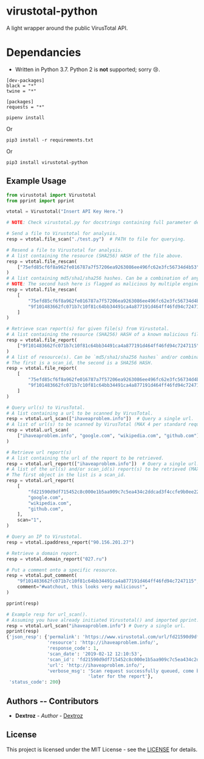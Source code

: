 # virustotal-python
A light wrapper around the public VirusTotal API.

# Dependancies
* Written in Python 3.7. Python 2 is **not** supported; sorry 😢.

```
[dev-packages]
black = "*"
twine = "*"

[packages]
requests = "*"
```

```pipenv install```

Or 

```pip3 install -r requirements.txt```

Or

```pip3 install virustotal-python```

## Example Usage
```python
from virustotal import Virustotal
from pprint import pprint

vtotal = Virustotal("Insert API Key Here.")

# NOTE: Check virustotal.py for docstrings containing full parameter descriptions.

# Send a file to Virustotal for analysis.
resp = vtotal.file_scan("./test.py")  # PATH to file for querying.

# Resend a file to Virustotal for analysis.
# A list containing the resource (SHA256) HASH of the file above.
resp = vtotal.file_rescan(
    ["75efd85cf6f8a962fe016787a7f57206ea9263086ee496fc62e3fc56734d4b53"]
)
# A list containing md5/sha1/sha256 hashes. Can be a combination of any of the three allowed hashes (MAX 25 items).
# NOTE: The second hash here is flagged as malicious by multiple engines.
resp = vtotal.file_rescan(
    [
        "75efd85cf6f8a962fe016787a7f57206ea9263086ee496fc62e3fc56734d4b53",
        "9f101483662fc071b7c10f81c64bb34491ca4a877191d464ff46fd94c7247115",
    ]
)

# Retrieve scan report(s) for given file(s) from Virustotal.
# A list containing the resource (SHA256) HASH of a known malicious file.
resp = vtotal.file_report(
    ["9f101483662fc071b7c10f81c64bb34491ca4a877191d464ff46fd94c7247115"]
)
# A list of resource(s). Can be `md5/sha1/sha256 hashes` and/or combination of hashes and scan_ids (MAX 4 per standard request rate).
# The first is a scan_id, the second is a SHA256 HASH.
resp = vtotal.file_report(
    [
        "75efd85cf6f8a962fe016787a7f57206ea9263086ee496fc62e3fc56734d4b53-1555351539",
        "9f101483662fc071b7c10f81c64bb34491ca4a877191d464ff46fd94c7247115",
    ]
)

# Query url(s) to VirusTotal.
# A list containing a url to be scanned by VirusTotal.
resp = vtotal.url_scan(["ihaveaproblem.info"])  # Query a single url.
# A list of url(s) to be scanned by VirusTotal (MAX 4 per standard request rate).
resp = vtotal.url_scan(
    ["ihaveaproblem.info", "google.com", "wikipedia.com", "github.com"]
)

# Retrieve url report(s)
# A list containing the url of the report to be retrieved.
resp = vtotal.url_report(["ihaveaproblem.info"])  # Query a single url.
# A list of the url(s) and/or scan_id(s) report(s) to be retrieved (MAX 4 per standard request rate).
# The first object in the list is a scan_id.
resp = vtotal.url_report(
    [
        "fd21590d9df715452c8c000e1b5aa909c7c5ea434c2ddcad3f4ccfe9b0ee224e-1555352750",
        "google.com",
        "wikipedia.com",
        "github.com",
    ],
    scan="1",
)

# Query an IP to Virustotal.
resp = vtotal.ipaddress_report("90.156.201.27")

# Retrieve a domain report.
resp = vtotal.domain_report("027.ru")

# Put a comment onto a specific resource.
resp = vtotal.put_comment(
    "9f101483662fc071b7c10f81c64bb34491ca4a877191d464ff46fd94c7247115",
    comment="#watchout, this looks very malicious!",
)

pprint(resp)
```

```python
# Example resp for url_scan().
# Assuming you have already initiated Virustotal() and imported pprint.
resp = vtotal.url_scan("ihaveaproblem.info") # Query a single url.
pprint(resp)
{'json_resp': {'permalink': 'https://www.virustotal.com/url/fd21590d9df715452c8c000e1b5aa909c7c5ea434c2ddcad3f4ccfe9b0ee224e/analysis/1549973453/',
               'resource': 'http://ihaveaproblem.info/',
               'response_code': 1,
               'scan_date': '2019-02-12 12:10:53',
               'scan_id': 'fd21590d9df715452c8c000e1b5aa909c7c5ea434c2ddcad3f4ccfe9b0ee224e-1549973453',
               'url': 'http://ihaveaproblem.info/',
               'verbose_msg': 'Scan request successfully queued, come back '
                              'later for the report'},
 'status_code': 200}
```

## Authors -- Contributors

* **Dextroz** - *Author* - [Dextroz](https://github.com/Dextroz)

## License
This project is licensed under the MIT License - see the [LICENSE](LICENSE) for details.